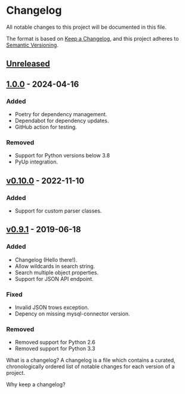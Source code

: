 # Changelog
All notable changes to this project will be documented in this file.

The format is based on [Keep a Changelog](https://keepachangelog.com/en/1.0.0/),
and this project adheres to [Semantic Versioning](https://semver.org/spec/v2.0.0.html).

## [Unreleased]

## [1.0.0] - 2024-04-16
### Added
- Poetry for dependency management.
- Dependabot for dependency updates.
- GitHub action for testing.

### Removed
- Support for Python versions below 3.8
- PyUp integration.

## [v0.10.0] - 2022-11-10
### Added
- Support for custom parser classes.

## [v0.9.1] - 2019-06-18
### Added
- Changelog (Hello there!). 
- Allow wildcards in search string.
- Search multiple object properties.
- Support for JSON API endpoint.

### Fixed
- Invalid JSON trows exception.
- Depency on missing mysql-connector version.

### Removed
- Removed support for Python 2.6
- Removed support for Python 3.3

[Unreleased]: https://github.com/hkraal/ssht/compare/1.0.0...master
[1.0.0]: https://github.com/hkraal/ssht/compare/v0.10.0...1.0.0
[v0.10.0]: https://github.com/hkraal/ssht/compare/v0.9.1...v0.10.0
[v0.9.1]: https://github.com/hkraal/ssht/compare/v0.7.2a0...v0.9.1
What is a changelog?
A changelog is a file which contains a curated, chronologically ordered list of notable changes for each version of a project.

Why keep a changelog?
